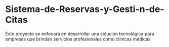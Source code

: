 # Sistema-de-Reservas-y-Gesti-n-de-Citas
 Este proyecto se enfocará en desarrollar una solución tecnológica para empresas que brindan servicios profesionales como clínicas médicas 

